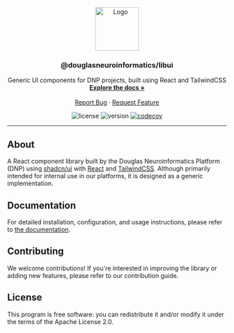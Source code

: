 <!-- PROJECT LOGO -->
<div align="center">
  <a href="https://github.com/DouglasNeuroInformatics/libui">
    <img src="https://raw.githubusercontent.com/DouglasNeuroInformatics/libui/main/src/assets/libui-logo.svg" alt="Logo" width="100" >
  </a>
  <h3 align="center">@douglasneuroinformatics/libui</h3>
  <p align="center">
    Generic UI components for DNP projects, built using React and TailwindCSS 
    <br />
    <a href="https://douglasneuroinformatics.github.io/libui">
      <strong>Explore the docs »
      </strong>
    </a>
    <br />
    <br />
    <a href="https://github.com/DouglasNeuroInformatics/libui/issues" rel="noreferrer" target="_blank">Report Bug</a>
    ·
    <a href="https://github.com/DouglasNeuroInformatics/libui/issues" rel="noreferrer" target="_blank">Request Feature</a>
  </p>
</div>

<!-- PROJECT SHIELDS -->
<div align="center">

![license](https://img.shields.io/github/license/DouglasNeuroInformatics/libui)
![version](https://img.shields.io/github/package-json/v/DouglasNeuroInformatics/libui)
[![codecov](https://codecov.io/gh/DouglasNeuroInformatics/libui/graph/badge.svg?token=t9PkBDS01T)](https://codecov.io/gh/DouglasNeuroInformatics/libui)

</div>
<hr />

## About

A React component library built by the Douglas Neuroinformatics Platform (DNP) using [shadcn/ui](https://github.com/shadcn-ui/ui) with [React](https://react.dev/) and [TailwindCSS](https://tailwindcss.com/). Although primarily intended for internal use in our platforms, it is designed as a generic implementation.

## Documentation

For detailed installation, configuration, and usage instructions, please refer to [the documentation](https://douglasneuroinformatics.github.io/libui).

## Contributing

We welcome contributions! If you're interested in improving the library or adding new features, please refer to our contribution guide.

## License

This program is free software: you can redistribute it and/or modify
it under the terms of the Apache License 2.0.
